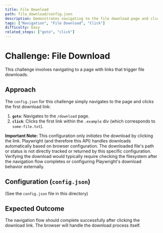 ```yaml
---
title: File Download
path: file_download/config.json
description: Demonstrates navigating to the file download page and clicking a download link. Note that the actual download handling happens outside the scope of this config.
tags: ["Navigation", "File Download", "Click"]
difficulty: Easy
related_steps: ["goto", "click"]
---
```


# Challenge: File Download

This challenge involves navigating to a page with links that trigger file downloads.

## Approach

The `config.json` for this challenge simply navigates to the page and clicks the first download link:

1.  **`goto`**: Navigates to the `/download` page.
2.  **`click`**: Clicks the first link within the `.example` div (which corresponds to `some-file.txt`).

**Important Note:** This configuration only *initiates* the download by clicking the link. Playwright (and therefore this API) handles downloads automatically based on browser configuration. The downloaded file's path or status is not directly tracked or returned by this specific configuration. Verifying the download would typically require checking the filesystem after the navigation flow completes or configuring Playwright's download behavior externally.

## Configuration (`config.json`)

(See the `config.json` file in this directory)

## Expected Outcome

The navigation flow should complete successfully after clicking the download link. The browser will handle the download process itself.
